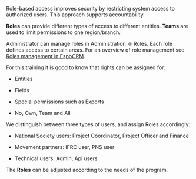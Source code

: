 Role-based access improves security by restricting system access to authorized users. This approach supports accountability. 


**Roles** can provide different types of access to different entities. **Teams** are used to limit permissions to one region/branch. 

Administrator can manage roles in Administration -> Roles. Each role defines access to certain areas. For an overview of role management see [Roles management in EspoCRM](https://docs.espocrm.com/administration/roles-management/).  

For this training it is good to know that rights can be assigned for: 

- Entities 

- Fields 

- Special permissions such as Exports 

- No, Own, Team and All


We distinguish between three types of users, and assign Roles accordingly: 

- National Society users: Project Coordinator, Project Officer and Finance 

- Movement partners: IFRC user, PNS user 

- Technical users: Admin, Api users 


The **Roles** can be adjusted according to the needs of the program. 
